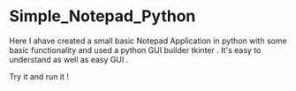 # Simple_Notepad_Python

Here I ahave created a small basic Notepad Application in python with some 
basic functionality and used a python GUI builder tkinter .
It's easy to understand as well as easy GUI .

Try it and run it !
